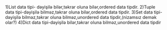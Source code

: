 1)List data tipi- dəyişilə bilər,təkrar oluna bilər,ordered data tipdir.
2)Tuple data tipi-dəyişilə bilməz,təkrar oluna bilər,ordered data tipdir.
3)Set data tipi-dəyişilə bilməz,təkrar oluna bilməz,unordered data tipdir,(nizamsız demək olar?)
4)Dict data tipi-dəyişilə bilər,təkrar oluna bilməz,unordered data tipdir
